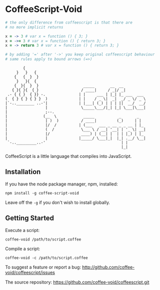 # CoffeeScript-Void

~~~coffee
# the only difference from coffeescript is that there are
# no more implicit returns

x = -> 3 # var x = function () { 3; }
x = ->= 3 # var x = function () { return 3; }
x = -> return 3 # var x = function () { return 3; }

# by adding '=' after '->' you keep original coffeescript behaviour
# same rules apply to bound arrows (=>)
~~~

            {
         }   }   {
        {   {  }  }
         }   }{  {
        {  }{  }  }                    _____       __  __
       { }{ }{  { }                   / ____|     / _|/ _|
     .- { { }  { }} -.               | |     ___ | |_| |_ ___  ___
    (  { } { } { } }  )              | |    / _ \|  _|  _/ _ \/ _ \
    |`-..________ ..-'|              | |___| (_) | | | ||  __/  __/
    |                 |               \_____\___/|_| |_| \___|\___|
    |                 ;--.
    |                (__  \            _____           _       _
    |                 | )  )          / ____|         (_)     | |
    |                 |/  /          | (___   ___ _ __ _ _ __ | |_
    |                 (  /            \___ \ / __| '__| | '_ \| __|
    |                 |/              ____) | (__| |  | | |_) | |_
    |                 |              |_____/ \___|_|  |_| .__/ \__|
     `-.._________..-'                                  | |
                                                        |_|

CoffeeScript is a little language that compiles into JavaScript.

## Installation

If you have the node package manager, npm, installed:

```shell
npm install -g coffee-script-void
```

Leave off the `-g` if you don't wish to install globally.

## Getting Started

Execute a script:

```shell
coffee-void /path/to/script.coffee
```

Compile a script:

```shell
coffee-void -c /path/to/script.coffee
```

To suggest a feature or report a bug: http://github.com/coffee-void/coffeescript/issues

The source repository: https://github.com/coffee-void/coffeescript.git
